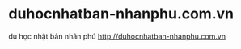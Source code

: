 duhocnhatban-nhanphu.com.vn
===========================

du học nhật bản nhân phú http://duhocnhatban-nhanphu.com.vn
